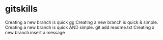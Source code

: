 # gitskills
Creating a new branch is quick
gg
Creating a new branch is quick & simple.
Creating a new branch is quick AND simple.
git add readme.txt
Creating a new branch
insert a message
